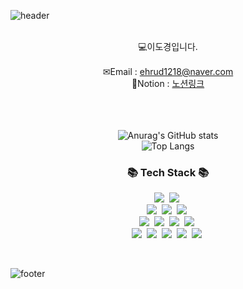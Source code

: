 <!--
**newbalence/newbalence** is a ✨ _special_ ✨ repository because its `README.md` (this file) appears on your GitHub profile.

Here are some ideas to get you started:

- 🔭 I’m currently working on ...
- 🌱 I’m currently learning ...
- 👯 I’m looking to collaborate on ...
- 🤔 I’m looking for help with ...
- 💬 Ask me about ...
- 📫 How to reach me: ...
- 😄 Pronouns: ...
- ⚡ Fun fact: ...
-->

![header](https://capsule-render.vercel.app/api?&type=waving&color=timeAuto&height=180&section=header&text=DoKyoung's%20Hub&fontSize=50&animation=fadeIn&fontAlignY=45)

<br>
<div align='center'>💻이도경입니다.</div>
<br>
<div align='center'> ✉Email : <a href="mailto:ehrud1218@naver.com">ehrud1218@naver.com</a></div>
<div align='center'> 🔗Notion : <a href="https://deeply-trout-708.notion.site/1ee5721c4f8880e5b5dec3019e1528a6?pvs=4">노션링크</a></div>
<br>
<br>
<br>

<div align="center">

  ![Anurag's GitHub stats](https://github-readme-stats.vercel.app/api?username=newbalence&show_icons=true&theme=radical)<br>
  ![Top Langs](https://github-readme-stats.vercel.app/api/top-langs/?username=newbalence&layout=compact)

</div>



<h3 align="center">📚 Tech Stack 📚</h3>
<p align="center">
<!--   https://github.com/Ileriayo/markdown-badges -->
  <img src="https://img.shields.io/badge/postgres-%23316192.svg?style=for-the-badge&logo=postgresql&logoColor=white"/></a>&nbsp
  <img src="https://img.shields.io/badge/mysql-4479A1.svg?style=for-the-badge&logo=mysql&logoColor=white"/></a>&nbsp 
  <br>
  <img src="https://img.shields.io/badge/Anaconda-%2344A833.svg?style=for-the-badge&logo=anaconda&logoColor=white"/></a>&nbsp 
  <img src="https://img.shields.io/badge/jquery-%230769AD.svg?style=for-the-badge&logo=jquery&logoColor=white"/></a>&nbsp
  <img src="https://img.shields.io/badge/opencv-%23white.svg?style=for-the-badge&logo=opencv&logoColor=white"/></a>&nbsp
  <br>
  <img src="https://img.shields.io/badge/css3-%231572B6.svg?style=for-the-badge&logo=css3&logoColor=white"/></a>&nbsp
  <img src="https://img.shields.io/badge/html5-%23E34F26.svg?style=for-the-badge&logo=html5&logoColor=white"/></a>&nbsp
  <img src="https://img.shields.io/badge/java-%23ED8B00.svg?style=for-the-badge&logo=openjdk&logoColor=white"/></a>&nbsp 
  <img src="https://img.shields.io/badge/javascript-%23323330.svg?style=for-the-badge&logo=javascript&logoColor=%23F7DF1E"/></a>&nbsp
  <br>
  <img src="https://img.shields.io/badge/python-3670A0?style=for-the-badge&logo=python&logoColor=ffdd54"/></a>&nbsp 
  <img src="https://img.shields.io/badge/Keras-%23D00000.svg?style=for-the-badge&logo=Keras&logoColor=white"/></a>&nbsp 
  <img src="https://img.shields.io/badge/pandas-%23150458.svg?style=for-the-badge&logo=pandas&logoColor=white"/></a>&nbsp 
  <img src="https://img.shields.io/badge/scikit--learn-%23F7931E.svg?style=for-the-badge&logo=scikit-learn&logoColor=white"/></a>&nbsp 
  <img src="https://img.shields.io/badge/TensorFlow-%23FF6F00.svg?style=for-the-badge&logo=TensorFlow&logoColor=white"/></a>&nbsp 
</p>
<br>
<!--
<h3 align="center">🌈 Follow Me 🌈</h3>
<p align="center">
  <a href="https://velog.io/@hyeinisfree"><img src="https://img.shields.io/badge/Tech%20Blog-11B48A?style=flat-square&logo=Vimeo&logoColor=white&link=https://velog.io/@hyeinisfree"/></a>&nbsp
  <a href="https://www.instagram.com/dev.dobby/"><img src="https://img.shields.io/badge/Instagram-E4405F?style=flat-square&logo=Instagram&logoColor=white&link=https://www.instagram.com/hye_inisfree/"/></a>&nbsp
  <a href="mailto:kimhyein7110@gmail.com"><img src="https://img.shields.io/badge/Gmail-d14836?style=flat-square&logo=Gmail&logoColor=white&link=kimhyein7110@gmail.com"/></a>
-->

![footer](https://capsule-render.vercel.app/api?type=waving&color=auto&height=100&section=footer)
